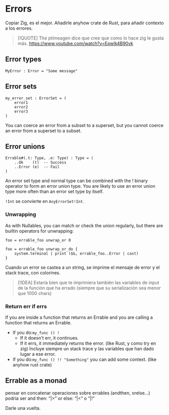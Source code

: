 # Errors

Copiar Zig, es el mejor.
Añadirle anyhow crate de Rust, para añadir contexto a los errores.

>[!QUOTE]
>The ptimeagen dice que cree que como lo hace zig le gusta más.
> https://www.youtube.com/watch?v=Epwlk4B90vk


## Error types

```
MyError : Error = "Some message"
```


## Error sets

```
my_error_set : ErrorSet = (
	error1
	error2
	error3
)
```

You can coerce an error from a subset to a superset, but you cannot coerce an
error from a superset to a subset.


## Error unions

```
Errable#(.t: Type, .e: Type) : Type = (
	..Ok    (t)  -- Success
	..Error (e)  -- Fail
)
```

An error set type and normal type can be combined with the ! binary operator to
form an error union type. You are likely to use an error union type more often
than an error set type by itself.

`!Int` se convierte en `AnyErrorSet!Int`.


### Unwrapping

As with Nullables, you can match or check the union regularly, but there are
builtin operators for unwrapping:

```
foo = errable_foo unwrap_or 0

foo = errable_foo unwrap_or_do {
    system.terminal | print ($&, errable_foo..Error | cast)
}
```

Cuando un error se castea a un string, se imprime el mensaje de error y el stack trace, con colorines.

> [!IDEA]
> Estaría bien que te imprimiera también las variables de input de la función
> que ha errado (siempre que su serialización sea menor que 1000 chars)


### Return err if errs

If you are inside a function that returns an Errable and you are calling a function that returns an Errable.

- If you do:`my_func () !`
	- If it doesn't err, it continues.
	- If it errs, it immediately returns the error. (like Rust, y como try en zig)
		Incluye siempre un stack trace y las variables que han dado lugar a ese error.
- If you do:`my_func () !! "Something"` you can add some context. (like anyhow rust crate)


## Errable as a monad

pensar en concatenar operaciones sobre errables (andthen, orelse…)
podria ser
and then: “|>”
or else: “|<“ o “|!”

Darle una vuelta.

